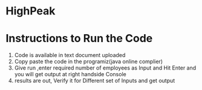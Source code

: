 # HighPeak
# Instructions to Run the Code
1. Code is available in text document uploaded
2. Copy paste the code in the programiz(java online complier)
3. Give run ,enter required number of employees as Input and Hit Enter and you will get output at right handside Console
4. results are out, Verify it for Different set of Inputs and get output 
